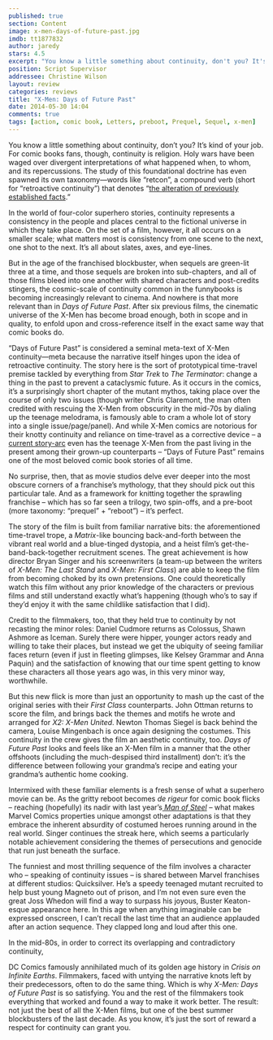 ```yaml
---
published: true
section: Content
image: x-men-days-of-future-past.jpg
imdb: tt1877832
author: jaredy
stars: 4.5
excerpt: "You know a little something about continuity, don't you? It's kind of your job."
position: Script Supervisor
addressee: Christine Wilson
layout: review
categories: reviews
title: "X-Men: Days of Future Past"
date: 2014-05-30 14:04
comments: true
tags: [action, comic book, Letters, preboot, Prequel, Sequel, x-men]
---
```

<p>You know a little something about continuity, don&rsquo;t you? It&rsquo;s kind of your job. For comic books fans, though, continuity is religion. Holy wars have been waged over divergent interpretations of what happened when, to whom, and its repercussions. The study of this foundational doctrine has even spawned its own taxonomy&mdash;words like &ldquo;retcon&rdquo;, a compound verb (short for &ldquo;retroactive continuity&rdquo;) that denotes &ldquo;<a href="http://en.wikipedia.org/wiki/Retroactive_continuity">the alteration of previously established facts</a>.&rdquo;&nbsp;</p>
<p>In the world of four-color superhero stories, continuity represents a consistency in the people and places central to the fictional universe in which they take place. On the set of a film, however, it all occurs on a smaller scale; what matters most is consistency from one scene to the next, one shot to the next. It&rsquo;s all about slates, axes, and eye-lines.</p>
<p>But in the age of the franchised blockbuster, when sequels are green-lit three at a time, and those sequels are broken into sub-chapters, and all of those films bleed into one another with shared characters and post-credits stingers, the cosmic-scale of continuity common in the funnybooks is becoming increasingly relevant to cinema. And nowhere is that more relevant than in <em>Days of Future Past</em>. After six previous films, the cinematic universe of the X-Men has become broad enough, both in scope and in quality, to enfold upon and cross-reference itself in the exact same way that comic books do.&nbsp;</p>
<p>&ldquo;Days of Future Past&rdquo; is considered a seminal meta-text of X-Men continuity&mdash;meta because the narrative itself hinges upon the idea of retroactive continuity. The story here is the sort of prototypical time-travel premise tackled by everything from <em>Star Trek</em> to <em>The Terminator</em>: change a thing in the past to prevent a cataclysmic future. As it occurs in the comics, it&rsquo;s a surprisingly short chapter of the mutant mythos, taking place over the course of only two issues (though writer Chris Claremont, the man often credited with rescuing the X-Men from obscurity in the mid-70s by dialing up the teenage melodrama, is famously able to cram a whole lot of story into a single issue/page/panel). And while X-Men comics are notorious for their knotty continuity and reliance on time-travel as a corrective device &ndash; a <a href="http://en.wikipedia.org/wiki/All-New_X-Men">current story-arc</a> even has the teenage X-Men from the past living in the present among their grown-up counterparts &ndash; &ldquo;Days of Future Past&rdquo; remains one of the most beloved comic book stories of all time.</p>
<p>No surprise, then, that as movie studios delve ever deeper into the most obscure corners of a franchise&rsquo;s mythology, that they should pick out this particular tale. And as a framework for knitting together the sprawling franchise &ndash; which has so far seen a trilogy, two spin-offs, and a pre-boot (more taxonomy: &ldquo;prequel&rdquo; + &ldquo;reboot&rdquo;) &ndash; it&rsquo;s perfect.</p>
<p>The story of the film is built from familiar narrative bits: the aforementioned time-travel trope, a <em>Matrix</em>-like bouncing back-and-forth between the vibrant real world and a blue-tinged dystopia, and a heist film&rsquo;s get-the-band-back-together recruitment scenes. The great achievement is how director Bryan Singer and his screenwriters (a team-up between the writers of <em>X-Men: The Last Stand</em> and <em>X-Men: First Class</em>) are able to keep the film from becoming choked by its own pretensions. One could theoretically watch this film without any prior knowledge of the characters or previous films and still understand exactly what&rsquo;s happening (though who&rsquo;s to say if they&rsquo;d enjoy it with the same childlike satisfaction that I did).</p>
<p>Credit to the filmmakers, too, that they held true to continuity by not recasting the minor roles: Daniel Cudmore returns as Colossus, Shawn Ashmore as Iceman. Surely there were hipper, younger actors ready and willing to take their places, but instead we get the ubiquity of seeing familiar faces return (even if just in fleeting glimpses, like Kelsey Grammar and Anna Paquin) and the satisfaction of knowing that our time spent getting to know these characters all those years ago was, in this very minor way, worthwhile.&nbsp;</p>
<p>But this new flick is more than just an opportunity to mash up the cast of the original series with their <em>First Class</em> counterparts. John Ottman returns to score the film, and brings back the themes and motifs he wrote and arranged for <em>X2: X-Men United</em>. Newton Thomas Siegel is back behind the camera, Louise Mingenbach is once again designing the costumes. This continuity in the crew gives the film an aesthetic continuity, too. <em>Days of Future Past</em> looks and feels like an X-Men film in a manner that the other offshoots (including the much-despised third installment) don&rsquo;t: it&rsquo;s the difference between following your grandma&rsquo;s recipe and eating your grandma&rsquo;s authentic home cooking.</p>
<p>Intermixed with these familiar elements is a fresh sense of what a superhero movie can be. As the gritty reboot becomes <em>de rigeur</em> for comic book flicks &ndash; reaching (hopefully) its nadir with last year&rsquo;s<a href="/content/2013/6/14/man-of-steel.html"><em> Man of Steel</em></a><em> </em>&ndash; what makes Marvel Comics properties unique amongst other adaptations is that they embrace the inherent absurdity of costumed heroes running around in the real world. Singer continues the streak here, which seems a particularly notable achievement considering the themes of persecutions and genocide that run just beneath the surface.&nbsp;</p>
<p>The funniest and most thrilling sequence of the film involves a character who &ndash; speaking of continuity issues &ndash; is shared between Marvel franchises at different studios: Quicksilver. He&rsquo;s a speedy teenaged mutant recruited to help bust young Magneto out of prison, and I&rsquo;m not even sure even the great Joss Whedon will find a way to surpass his joyous, Buster Keaton-esque appearance here. In this age when anything imaginable can be expressed onscreen, I can&rsquo;t recall the last time that an audience applauded after an action sequence. They clapped long and loud after this one.</p>
<p>In the mid-80s, in order to correct its overlapping and contradictory continuity,</p>
<p>DC Comics famously annihilated much of its golden age history in <em>Crisis on Infinite Earths</em>. Filmmakers, faced with untying the narrative knots left by their predecessors, often to do the same thing. Which is why <em>X-Men: Days of Future Past</em> is so satisfying. You and the rest of the filmmakers took everything that worked and found a way to make it work better. The result: not just the best of all the X-Men films, but one of the best summer blockbusters of the last decade. As you know, it&rsquo;s just the sort of reward a respect for continuity can grant you.</p>
